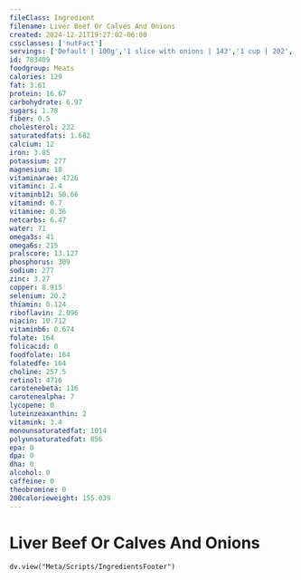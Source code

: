 ```yaml
---
fileClass: Ingredient
filename: Liver Beef Or Calves And Onions
created: 2024-12-21T19:27:02-06:00
cssclasses: ['nutFact']
servings: ['Default | 100g','1 slice with onions | 143','1 cup | 202','1 cubic inch, cooked | 22']
id: 783409
foodgroup: Meats
calories: 129
fat: 3.61
protein: 16.67
carbohydrate: 6.97
sugars: 1.78
fiber: 0.5
cholesterol: 232
saturatedfats: 1.682
calcium: 12
iron: 3.85
potassium: 277
magnesium: 18
vitaminarae: 4726
vitaminc: 2.4
vitaminb12: 50.66
vitamind: 0.7
vitamine: 0.36
netcarbs: 6.47
water: 71
omega3s: 41
omega6s: 215
pralscore: 13.127
phosphorus: 309
sodium: 277
zinc: 3.27
copper: 8.915
selenium: 20.2
thiamin: 0.124
riboflavin: 2.096
niacin: 10.712
vitaminb6: 0.674
folate: 164
folicacid: 0
foodfolate: 164
folatedfe: 164
choline: 257.5
retinol: 4716
carotenebeta: 116
carotenealpha: 7
lycopene: 0
luteinzeaxanthin: 2
vitamink: 3.4
monounsaturatedfat: 1014
polyunsaturatedfat: 856
epa: 0
dpa: 0
dha: 0
alcohol: 0
caffeine: 0
theobromine: 0
200calorieweight: 155.039
---
```


# Liver Beef Or Calves And Onions

```dataviewjs
dv.view("Meta/Scripts/IngredientsFooter")
```